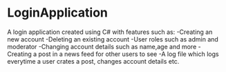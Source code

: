 # LoginApplication
  A login application created using C# with features such as:
  -Creating an new account
  -Deleting an existing account
  -User roles such as admin and moderator
  -Changing account details such as name,age and more
  -Creating a post in a news feed for other users to see
  -A log file which logs everytime a user crates a post, changes account details etc.
